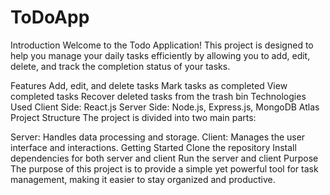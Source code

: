 # ToDoApp
Introduction
Welcome to the Todo Application! This project is designed to help you manage your daily tasks efficiently by allowing you to add, edit, delete, and track the completion status of your tasks.

Features
Add, edit, and delete tasks
Mark tasks as completed
View completed tasks
Recover deleted tasks from the trash bin
Technologies Used
Client Side: React.js
Server Side: Node.js, Express.js, MongoDB Atlas
Project Structure
The project is divided into two main parts:

Server: Handles data processing and storage.
Client: Manages the user interface and interactions.
Getting Started
Clone the repository
Install dependencies for both server and client
Run the server and client
Purpose
The purpose of this project is to provide a simple yet powerful tool for task management, making it easier to stay organized and productive.
